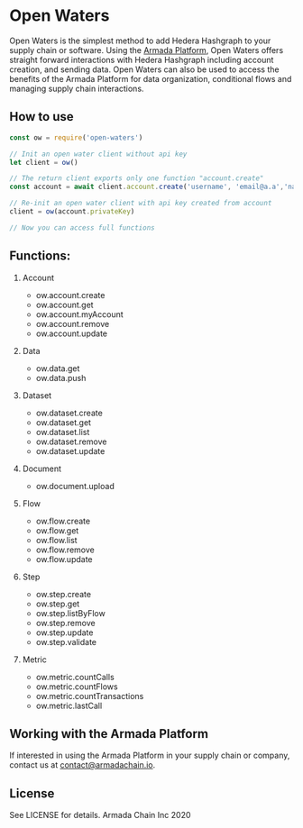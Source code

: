 # Open Waters

Open Waters is the simplest method to add Hedera Hashgraph to your supply chain or software. Using the [Armada Platform](https://armadachain.io), Open Waters offers straight forward interactions with Hedera Hashgraph including account creation, and sending data. Open Waters can also be used to access the benefits of the Armada Platform for data organization, conditional flows and managing supply chain interactions.

## How to use

```javascript
const ow = require('open-waters')

// Init an open water client without api key
let client = ow()

// The return client exports only one function "account.create"
const account = await client.account.create('username', 'email@a.a','name', 'company')

// Re-init an open water client with api key created from account
client = ow(account.privateKey)

// Now you can access full functions
```

## Functions:

1. Account
    - ow.account.create
    - ow.account.get
    - ow.account.myAccount
    - ow.account.remove
    - ow.account.update

2. Data
    - ow.data.get
    - ow.data.push

3. Dataset
    - ow.dataset.create
    - ow.dataset.get
    - ow.dataset.list
    - ow.dataset.remove
    - ow.dataset.update

4. Document
    - ow.document.upload

5. Flow
    - ow.flow.create
    - ow.flow.get
    - ow.flow.list
    - ow.flow.remove
    - ow.flow.update

6. Step
    - ow.step.create
    - ow.step.get
    - ow.step.listByFlow
    - ow.step.remove
    - ow.step.update
    - ow.step.validate

7. Metric
    - ow.metric.countCalls
    - ow.metric.countFlows
    - ow.metric.countTransactions
    - ow.metric.lastCall

## Working with the Armada Platform

If interested in using the Armada Platform in your supply chain or company, contact us at contact@armadachain.io.

## License

See LICENSE for details. Armada Chain Inc 2020



